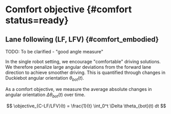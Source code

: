 # Comfort objective {#comfort status=ready}

## Lane following (LF, LFV) {#comfort_embodied}
TODO: To be clarified - "good angle measure"

In the single robot setting, we encourage "comfortable" driving solutions. We therefore penalize large angular deviations from the forward lane direction to achieve smoother driving. This is quantified through changes in Duckiebot angular orientation $\theta_{bot}(t)$.
<!-- Smoothing is performed by convolving the Duckiebot position $p_{bot}(t)$ with a smoothing filter $k_{smooth}$. -->

As a comfort objective, we measure the average absolute changes in angular orientation $\Delta \theta_{bot}(t)$ over time.

$$
\objective_{C-LF/LFV}(t) = \frac{1}{t} \int_0^t \Delta \theta_{bot}(t) dt
$$


<!-- ## Fleet management (FM) {#comfort_fm}

In the fleet management setting "customer experience" is influenced greatly by how fast and dependable a service is. If it is known that a taxi arrives quickly after ordering it, it makes the overall taxi service more convenient.

We therefore define the comfort objective as the maximal waiting time $T_{wait}$ until customer pickup. Let $T_{wait}$ denote the time beginning at the reception of a ride request until when the ride is started.


Let $S_{\text{wait}}(t) = \{T_{\text{wait}_1}, \dots \}$ denote the set of waiting times of all started ride requests $A_i \to B_i$ up to time $t$. Then the comfort objective of the fleet management task is the maximal waiting time stored in the set $S_{wait}$.

$$
\objective_{C-FM}(t) = \max_{T_{\text{wait}}} S_{\text{wait}}
$$ -->
